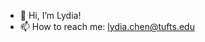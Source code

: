 - 👋 Hi, I’m Lydia!
- 📫 How to reach me: lydia.chen@tufts.edu

<!---
lydiachen01/lydiachen01 is a ✨ special ✨ repository because its `README.md` (this file) appears on your GitHub profile.
You can click the Preview link to take a look at your changes.
--->
